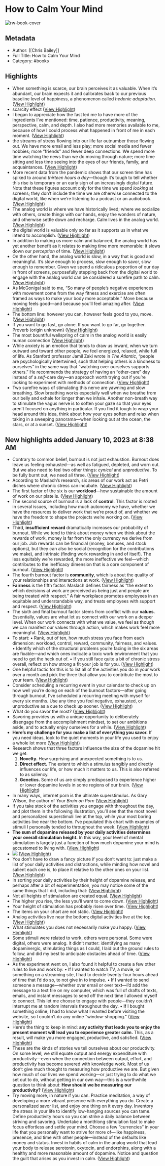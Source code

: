 # How to Calm Your Mind

![rw-book-cover](https://readwise-assets.s3.amazonaws.com/media/reader/parsed_document_assets/25223255/cover-image-9780593298527_cover_YsszKmf.jpg)

## Metadata
- Author: [[Chris Bailey]]
- Full Title: How to Calm Your Mind
- Category: #books

## Highlights
- When something is scarce, our brain perceives it as valuable. When it’s abundant, our brain expects it and calibrates back to our previous baseline level of happiness, a phenomenon called *hedonic adaptation*. ([View Highlight](https://read.readwise.io/read/01gp9m49x5kw62km7t010tqpbt))
- scarcity effect ([View Highlight](https://read.readwise.io/read/01gp9m67em7xxq384zg8da4zp6))
- I began to appreciate how the fast led me to have more of the ingredients I’ve mentioned: time, patience, productivity, meaning, perspective, calm, and depth. I also had more memories available to me, because of how I could process what happened in front of me in each moment. ([View Highlight](https://read.readwise.io/read/01gp9ma7rf9h3j2kvxp0ehmfbw))
- the streams of stress flowing into our life far outnumber those flowing out. We have more email and less play; more social media and fewer hobbies; more “friends” and fewer deep connections. We spend more time watching the news than we do moving through nature; more time sitting and less time seeing into the eyes of our friends, family, and acquaintances. ([View Highlight](https://read.readwise.io/read/01gp9mzkkb8a1725wzsjnvhw3d))
- More recent data from the pandemic shows that our screen time has spiked to around *thirteen hours a day*—though it’s tough to tell whether this rise is temporary or an early sign of an increasingly digital future. Note that these figures account only for the time we spend *looking* at screens; they don’t include the time we are otherwise connected to the digital world, like when we’re listening to a podcast or an audiobook. ([View Highlight](https://read.readwise.io/read/01gp9n451ab29dh1zhcx7b25e4))
- The analog world is where we have historically lived; where we socialize with others, create things with our hands, enjoy the wonders of nature, and otherwise settle down and recharge. Calm lives in the analog world. ([View Highlight](https://read.readwise.io/read/01gp9n5z1x3zxm4mvmw3stshxj))
- the digital world is valuable only so far as it supports us in what we intend to accomplish. ([View Highlight](https://read.readwise.io/read/01gp9na5168dp7k9q9z40wfkx9))
- In addition to making us more calm and balanced, the analog world has yet another benefit as it relates to making time more memorable: it slows down our *perception* of time. ([View Highlight](https://read.readwise.io/read/01gp9ntteyy4mt7mjnm3t7wymv))
- On the other hand, the analog world is slow, in a way that is good and meaningful. It’s slow enough to process, slow enough to savor, slow enough to remember. Given we spend a ridiculous proportion of our day in front of screens, purposefully stepping back from the digital world to engage with the analog world can be considered a surefire path to calm. ([View Highlight](https://read.readwise.io/read/01gp9nw6sq7q7n9mwj1wm8gr2w))
- As McGonigal said to me, “So many of people’s negative experiences with movement come from the way fitness and exercise are often framed as ways to make your body more acceptable.” Move because moving feels good—and because you’ll feel amazing after. ([View Highlight](https://read.readwise.io/read/01gp9pbfwkj38v3fa0vmegwdbk))
- The bottom line: however you can, however feels good to you, move. ([View Highlight](https://read.readwise.io/read/01gp9pd23r8rkystarykk61t0y))
- If you want to go fast, go alone. If you want to go far, go together.
  Proverb (origin unknown) ([View Highlight](https://read.readwise.io/read/01gpapazgghd77v56s444p3p3p))
- The most bountiful wellspring of calm in the analog world is easily human connection ([View Highlight](https://read.readwise.io/read/01gpapgv9tyde0w91119et7x6g))
- While anxiety is an emotion that tends to draw us inward, when we turn outward and toward other people, we feel energized, relaxed, while full of life. As Stanford professor Jamil Zaki wrote in *The Atlantic*, “people are psychologically intertwined, such that helping others is a kindness to ourselves” in the same way that “watching over ourselves supports others.” He recommends the strategy of having an “other-care” day instead of a *self*-care day—an approach worth trying out if you’re looking to experiment with methods of connection. ([View Highlight](https://read.readwise.io/read/01gpapmj1p9pt59h2wkfp269ja))
- Two surefire ways of stimulating this nerve are yawning and slow breathing. Slow breathing works especially well when we breathe from our belly and exhale for longer than we inhale.
  Another non-breath way to stimulate the vagus nerve is to soften your gaze so that your eyes aren’t focused on anything in particular. If you find it tough to wrap your head around this idea, think about how your eyes soften and relax when taking in a sweeping panorama—when looking out at the ocean, the stars, or at a sunset. ([View Highlight](https://read.readwise.io/read/01gpaqdveydtnq88q11d1dq1q8))
## New highlights added January 10, 2023 at 8:38 AM
- Contrary to common belief, burnout is not just exhaustion. Burnout does leave us feeling exhausted—as well as fatigued, depleted, and worn out. But we also need to feel two other things: *cynical* and *unproductive*. To be fully burnt out, we need all three. ([View Highlight](https://read.readwise.io/read/01gpc7zvfxth4wsm3e1fs0d54q))
- According to Maslach’s research, six areas of our work act as Petri dishes where chronic stress can incubate. ([View Highlight](https://read.readwise.io/read/01gpc82tny7ycfrr0b79kqdxwq))
- The first factor of the six is our **workload**—how sustainable the amount of work on our plate is. ([View Highlight](https://read.readwise.io/read/01gpc830cas8k9hg24fkx28v9q))
- The second source of burnout is a lack of **control**. This factor is rooted in several issues, including how much autonomy we have, whether we have the resources to deliver work that we’re proud of, and whether we have the freedom to shape the projects we’re working on. ([View Highlight](https://read.readwise.io/read/01gpc83a1bn2m7nbsv2a4jnm19))
- Third, **insufficient reward** dramatically increases our probability of burnout. While we tend to think about money when we think about the rewards of work, money is far from the only currency we derive from our job. Job rewards can be financial (money, bonuses, and stock options), but they can also be social (recognition for the contributions we make), and intrinsic (finding work rewarding in and of itself). The less equitably we’re rewarded, the more ineffective we feel—which contributes to the inefficacy dimension that is a core component of burnout. ([View Highlight](https://read.readwise.io/read/01gpc83nshewhx8r42v14g9vvw))
- The fourth burnout factor is **community**, which is about the quality of your relationships and interactions at work. ([View Highlight](https://read.readwise.io/read/01gpc83vcpkph9k2agdd2eczt9))
- **Fairness** is the fifth factor. Maslach defines fairness as “the extent to which decisions at work are perceived as being just and people are being treated with respect.” A fair workplace promotes employees in an equitable and understandable way, and treats employees with support and respect. ([View Highlight](https://read.readwise.io/read/01gpc8464m9x71s95d1796r1z1))
- The sixth and final burnout factor stems from conflict with our **values**. Essentially, values are what let us connect with our work on a deeper level. When our work connects with what we value, we feel as though we can manifest our values through action, which makes work feel more meaningful. ([View Highlight](https://read.readwise.io/read/01gpc84v7dd6rtjdfkv1ffxcah))
- To start:
  • Rank, out of ten, how much stress you face from each dimension: workload, control, reward, community, fairness, and values.
  • Identify which of the structural problems you’re facing in the six areas are fixable—and which ones indicate a toxic work environment that you need to get the heck out of.
  • If you still face quite a bit of chronic stress overall, reflect on how strong a fit your job is for you. ([View Highlight](https://read.readwise.io/read/01gpc85fjkqnpxzgvy96bj0s0g))
- One helpful tactic for this is to list all of the activities you do in your work over a month and pick the three that allow you to contribute the most to your team. ([View Highlight](https://read.readwise.io/read/01gpc86p6fqnpt6k0f0pyyb1mv))
- Consider scheduling a recurring event in your calendar to check up on how well you’re doing on each of the burnout factors—after going through burnout, I’ve scheduled a recurring meeting with myself for every six months. Use any time you feel negative, exhausted, or unproductive as a cue to check up sooner. ([View Highlight](https://read.readwise.io/read/01gpc878875za81f5z05b9z6jb))
- What do you savor the most? ([View Highlight](https://read.readwise.io/read/01gpc88r3dtayd3y382d06c2y1))
- Savoring provides us with a unique opportunity to deliberately disengage from the accomplishment mindset, to set our ambitions aside, and to actually enjoy ourselves for a while. ([View Highlight](https://read.readwise.io/read/01gpc89fc825ba2qn67frx6f52))
- **Here’s my challenge for you: make a list of everything you savor.** If you need ideas, look to the quiet moments in your life you used to enjoy a whole lot more ([View Highlight](https://read.readwise.io/read/01gpc89zyxwf9162et8gcb7ww5))
- Research shows that three factors influence the size of the dopamine hit we get:
  1. **Novelty.** How surprising and unexpected something is to us.
  2. **Direct effect.** The extent to which a stimulus tangibly and directly influences our life, or how much it matters to us. This is also referred to as saliency.
  3. **Genetics.** Some of us are simply predisposed to experience higher or lower dopamine levels in some regions of our brain. ([View Highlight](https://read.readwise.io/read/01gpc8bsaqx635zngqgvwp2wyh))
- In many ways, internet porn is the ultimate superstimulus. As Gary Wilson, the author of *Your Brain on Porn* ([View Highlight](https://read.readwise.io/read/01gpc8cczv91wwcbw7gdepcwrz))
- If you take stock of the activities you engage with throughout the day, and plot them in the following illustration, you’ll see that the most novel and personalized superstimuli live at the top, while your most boring activities live near the bottom. I’ve populated this chart with examples of stimuli I personally tended to throughout the week. ([View Highlight](https://read.readwise.io/read/01gpc8ftf1hwabew3ywwbmp6t9))
- **The sum of dopamine released by your daily activities determines your overall stimulation height.** In this way, your level of mental stimulation is largely just a function of how much dopamine your mind is accustomed to living with. ([View Highlight](https://read.readwise.io/read/01gpc8est7r1g8p4c2s8q7dfxf))
- ![](https://readwise-assets.s3.amazonaws.com/media/reader/parsed_document_assets/25223255/ART_06_AltitudeFull.jpg-ART_06_AltitudeFull.jpg) ([View Highlight](https://read.readwise.io/read/01gpc8fypw86e56cgesffa54cm))
- You don’t have to draw a fancy picture if you don’t want to: just make a list of your daily activities and distractions, while minding how novel and salient each one is, to place it relative to the other ones on your list. ([View Highlight](https://read.readwise.io/read/01gpc8hega39q2jrx7d5x0z9rv))
- In sorting your daily activities by their height of dopamine release, and perhaps after a bit of experimentation, you may notice some of the same things that I did, including that: ([View Highlight](https://read.readwise.io/read/01gpc8j4efr7bqecbjdq34rsjv))
- Not all heights of stimulation are created equal. ([View Highlight](https://read.readwise.io/read/01gpc8j7q83e9x3gwgqdt5m5b8))
- The higher you rise, the less you’ll want to come down. ([View Highlight](https://read.readwise.io/read/01gpc8jfw468c8vje78swjfn6z))
- Your height of stimulation has probably risen over time. ([View Highlight](https://read.readwise.io/read/01gpc8jm3jwkb7b8tfmxnrpxr8))
- The items on your chart are not static. ([View Highlight](https://read.readwise.io/read/01gpc8jry0z8rx1qnwdf0gzyqs))
- Analog activities live near the bottom; digital activities live at the top. ([View Highlight](https://read.readwise.io/read/01gpc8jx35gd1atgev9f2d2ecw))
- What stimulates you does not necessarily make you happy. ([View Highlight](https://read.readwise.io/read/01gpc8k0yvw4dw1wnk64p7rqx1))
- Some stimuli were related to work, others were personal. Some were digital, others were analog. It didn’t matter: identifying as many dopaminergic, stimulating things as I could, I laid out the ground rules to follow, and did my best to anticipate obstacles ahead of time. ([View Highlight](https://read.readwise.io/read/01gpc8pn2y27r1cp7b4gee9m67))
- As the experiment went on, I also found it helpful to create a few other rules to live and work by:
  • If I wanted to watch TV, a movie, or something on a streaming site, I had to decide twenty-four hours ahead of time that I’d do so, to not give in to impulse.
  • If I wanted to send someone a message—whether over email or over text—I’d add the message to a text file on my computer, which was full of drafts of texts, emails, and instant messages to send off the next time I allowed myself to connect. This let me choose to engage with people—they couldn’t interrupt me at random intervals throughout the day.
  • If I bought something online, I had to know what I wanted before visiting the website, so I couldn’t do any online “window-shopping.” ([View Highlight](https://read.readwise.io/read/01gpc8q50sfknkzfwnrds5heks))
- Here’s the thing to keep in mind: **any activity that leads you to enjoy the present moment will lead you to experience greater calm.** This, as a result, will make you more engaged, productive, and satisfied. ([View Highlight](https://read.readwise.io/read/01gpc8qr92hcwcnra1z8q0tv63))
- These are the kinds of stories we tell ourselves about our productivity. On some level, we still equate output and energy expenditure with productivity—even when the connection between output, effort, and productivity has become severed with knowledge work.
  Most of us don’t give much thought to measuring how productive we are. But given how much of our lives we spend working—or just trying to do what we set out to do, without getting in our own way—this is a worthwhile question to think about: **How should we be measuring our productivity?** ([View Highlight](https://read.readwise.io/read/01gpc2j9m5p8qt1s46w81wr3n0))
- Try moving more, in nature if you can. Practice meditation, a way of developing a more vibrant presence with everything you do. Create a personalized savor list, and enjoy one thing on it every day. Inventory the stress in your life to identify low-hanging sources you can tame. Define productivity hours so you can strike a daily balance between striving and savoring. Undertake a monthlong stimulation fast to make focus effortless and settle your mind. Choose a few “currencies” in your life that you personally want to strive for more of—like happiness, presence, and time with other people—instead of the defaults like money and status. Invest in habits of calm in the analog world that lead your body to release serotonin, oxytocin, and endorphins, along with a healthy and more reasonable amount of dopamine. Notice and question the guilt that arises as you invest in calm. ([View Highlight](https://read.readwise.io/read/01gpc7f07by92qh3mq0hh86ww9))
